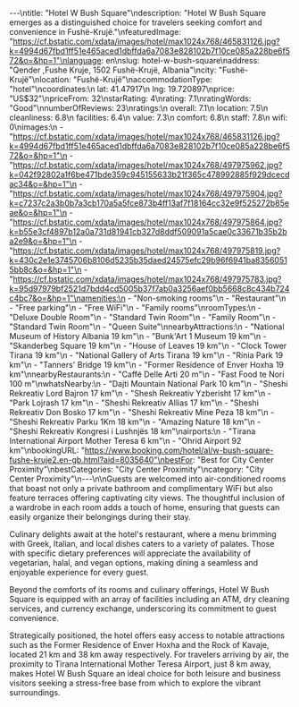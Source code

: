 ---\ntitle: "Hotel W Bush Square"\ndescription: "Hotel W Bush Square emerges as a distinguished choice for travelers seeking comfort and convenience in Fushë-Krujë."\nfeaturedImage: "https://cf.bstatic.com/xdata/images/hotel/max1024x768/465831126.jpg?k=4994d67fbd1ff51e465aced1dbffda6a7083e828102b7f10ce085a228be6f572&o=&hp=1"\nlanguage: en\nslug: hotel-w-bush-square\naddress: "Qender ,Fushe Kruje, 1502 Fushë-Krujë, Albania"\ncity: "Fushë-Krujë"\nlocation: "Fushë-Krujë"\naccommodationType: "hotel"\ncoordinates:\n  lat: 41.47917\n  lng: 19.720897\nprice: "US$32"\npriceFrom: 32\nstarRating: 4\nrating: 7.1\nratingWords: "Good"\nnumberOfReviews: 23\nratings:\n  overall: 7.1\n  location: 7.5\n  cleanliness: 6.8\n  facilities: 6.4\n  value: 7.3\n  comfort: 6.8\n  staff: 7.8\n  wifi: 0\nimages:\n  - "https://cf.bstatic.com/xdata/images/hotel/max1024x768/465831126.jpg?k=4994d67fbd1ff51e465aced1dbffda6a7083e828102b7f10ce085a228be6f572&o=&hp=1"\n  - "https://cf.bstatic.com/xdata/images/hotel/max1024x768/497975962.jpg?k=042f92802a1f6be471bde359c945155633b21f365c478992885f929dcecdac34&o=&hp=1"\n  - "https://cf.bstatic.com/xdata/images/hotel/max1024x768/497975904.jpg?k=c7237c2a3b0b7a3cb170a5a5fce873b4ff13af7f18164cc32e9f525272b85eae&o=&hp=1"\n  - "https://cf.bstatic.com/xdata/images/hotel/max1024x768/497975864.jpg?k=b55e3cf4897b12a0a731d81941cb327d8ddf509091a5cae0c33671b35b2ba2e9&o=&hp=1"\n  - "https://cf.bstatic.com/xdata/images/hotel/max1024x768/497975819.jpg?k=430c2e1e3745706b8106d5235b35daed24575efc29b96f6941ba83560515bb8c&o=&hp=1"\n  - "https://cf.bstatic.com/xdata/images/hotel/max1024x768/497975783.jpg?k=95d97979bf2521d7bdd4cd5005b37f7ab0a3256aef0bb5668c8c434b724c4bc7&o=&hp=1"\namenities:\n  - "Non-smoking rooms"\n  - "Restaurant"\n  - "Free parking"\n  - "Free WiFi"\n  - "Family rooms"\nroomTypes:\n  - "Deluxe Double Room"\n  - "Standard Twin Room"\n  - "Family Room"\n  - "Standard Twin Room"\n  - "Queen Suite"\nnearbyAttractions:\n  - "National Museum of History Albania 19 km"\n  - "Bunk'Art 1 Museum 19 km"\n  - "Skanderbeg Square 19 km"\n  - "House of Leaves 19 km"\n  - "Clock Tower Tirana 19 km"\n  - "National Gallery of Arts Tirana 19 km"\n  - "Rinia Park 19 km"\n  - "Tanners' Bridge 19 km"\n  - "Former Residence of Enver Hoxha 19 km"\nnearbyRestaurants:\n  - "Caffé Delle Arti 20 m"\n  - "Fast Food te Nori 100 m"\nwhatsNearby:\n  - "Dajti Mountain National Park 10 km"\n  - "Sheshi Rekreativ Lord Bajron 17 km"\n  - "Shesh Rekreativ Yzberisht 17 km"\n  - "Park Lojrash 17 km"\n  - "Sheshi Rekreativ Allias 17 km"\n  - "Sheshi Rekreativ Don Bosko 17 km"\n  - "Sheshi Rekreativ Mine Peza 18 km"\n  - "Sheshi Rekreativ Parku 1Km 18 km"\n  - "Amazing Nature 18 km"\n  - "Sheshi Rekreativ Kongresi i Lushnjës 18 km"\nairports:\n  - "Tirana International Airport Mother Teresa 6 km"\n  - "Ohrid Airport 92 km"\nbookingURL: "https://www.booking.com/hotel/al/w-bush-square-fushe-kruje2.en-gb.html?aid=8035640"\nbestFor: "Best for City Center Proximity"\nbestCategories: "City Center Proximity"\ncategory: "City Center Proximity"\n---\n\nGuests are welcomed into air-conditioned rooms that boast not only a private bathroom and complimentary WiFi but also feature terraces offering captivating city views. The thoughtful inclusion of a wardrobe in each room adds a touch of home, ensuring that guests can easily organize their belongings during their stay.

Culinary delights await at the hotel's restaurant, where a menu brimming with Greek, Italian, and local dishes caters to a variety of palates. Those with specific dietary preferences will appreciate the availability of vegetarian, halal, and vegan options, making dining a seamless and enjoyable experience for every guest.

Beyond the comforts of its rooms and culinary offerings, Hotel W Bush Square is equipped with an array of facilities including an ATM, dry cleaning services, and currency exchange, underscoring its commitment to guest convenience. 

Strategically positioned, the hotel offers easy access to notable attractions such as the Former Residence of Enver Hoxha and the Rock of Kavaje, located 21 km and 38 km away respectively. For travelers arriving by air, the proximity to Tirana International Mother Teresa Airport, just 8 km away, makes Hotel W Bush Square an ideal choice for both leisure and business visitors seeking a stress-free base from which to explore the vibrant surroundings.